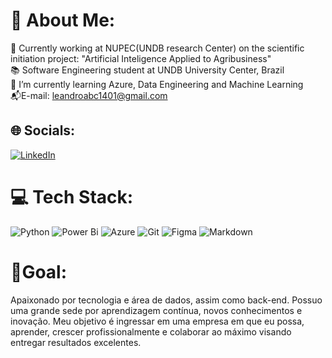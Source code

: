 # 💫 About Me:
🔭 Currently working at NUPEC(UNDB research Center) on the scientific initiation project: "Artificial Inteligence Applied to Agribusiness"<br>📚 Software Engineering student at UNDB University Center, Brazil <br>🌱 I’m currently learning Azure, Data Engineering and Machine Learning<br>📬E-mail: leandroabc1401@gmail.com


## 🌐 Socials:
[![LinkedIn](https://img.shields.io/badge/LinkedIn-%230077B5.svg?logo=linkedin&logoColor=white)](https://linkedin.com/in/LeandroLauné) 

# 💻 Tech Stack:
![Python](https://img.shields.io/badge/python-3670A0?style=for-the-badge&logo=python&logoColor=ffdd54) ![Power Bi](https://img.shields.io/badge/power_bi-F2C811?style=for-the-badge&logo=powerbi&logoColor=black) ![Azure](https://img.shields.io/badge/azure-%230072C6.svg?style=for-the-badge&logo=microsoftazure&logoColor=white) ![Git](https://img.shields.io/badge/git-%23F05033.svg?style=for-the-badge&logo=git&logoColor=white) ![Figma](https://img.shields.io/badge/figma-%23F24E1E.svg?style=for-the-badge&logo=figma&logoColor=white) ![Markdown](https://img.shields.io/badge/markdown-%23000000.svg?style=for-the-badge&logo=markdown&logoColor=white)
# 🎯Goal:
Apaixonado por tecnologia e área de dados, assim como back-end. Possuo uma grande sede por aprendizagem contínua, novos conhecimentos e inovação. Meu objetivo é ingressar em uma empresa em que eu possa, aprender, crescer profissionalmente e colaborar ao máximo visando entregar resultados excelentes.

<!-- Proudly created with GPRM ( https://gprm.itsvg.in ) -->

